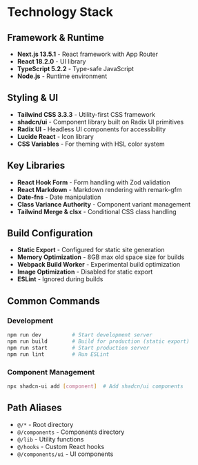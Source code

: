 # Technology Stack

## Framework & Runtime
- **Next.js 13.5.1** - React framework with App Router
- **React 18.2.0** - UI library
- **TypeScript 5.2.2** - Type-safe JavaScript
- **Node.js** - Runtime environment

## Styling & UI
- **Tailwind CSS 3.3.3** - Utility-first CSS framework
- **shadcn/ui** - Component library built on Radix UI primitives
- **Radix UI** - Headless UI components for accessibility
- **Lucide React** - Icon library
- **CSS Variables** - For theming with HSL color system

## Key Libraries
- **React Hook Form** - Form handling with Zod validation
- **React Markdown** - Markdown rendering with remark-gfm
- **Date-fns** - Date manipulation
- **Class Variance Authority** - Component variant management
- **Tailwind Merge & clsx** - Conditional CSS class handling

## Build Configuration
- **Static Export** - Configured for static site generation
- **Memory Optimization** - 8GB max old space size for builds
- **Webpack Build Worker** - Experimental build optimization
- **Image Optimization** - Disabled for static export
- **ESLint** - Ignored during builds

## Common Commands

### Development
```bash
npm run dev          # Start development server
npm run build        # Build for production (static export)
npm run start        # Start production server
npm run lint         # Run ESLint
```

### Component Management
```bash
npx shadcn-ui add [component]  # Add shadcn/ui components
```

## Path Aliases
- `@/*` - Root directory
- `@/components` - Components directory
- `@/lib` - Utility functions
- `@/hooks` - Custom React hooks
- `@/components/ui` - UI components